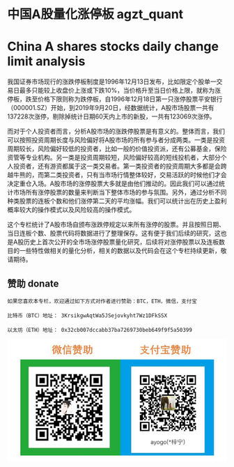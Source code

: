 # 中国A股量化涨停板 agzt_quant 
# China A shares stocks daily change limit analysis

我国证券市场现行的涨跌停板制度是1996年12月13日发布，比如限定个股单一交易日最多只能较上收盘价上涨或下跌10%，当价格升至当日价格上限，就称为涨停板，跌至价格下限则称为跌停板，自1996年12月18日第一只涨停股票平安银行（000001.SZ）开始，到2019年9月20日，经数据统计，A股市场股票一共有137228次涨停，剔除掉统计日期60天内上市的新股，一共有123069次涨停。

而对于个人投资者而言，分析A股市场的涨跌停股票是有意义的。整体而言，我们可以按照投资周期长度与风险偏好将A股市场的所有参与者分成两类。一类是投资周期较长，风险偏好较低的投资者，比如一般的价值投资派，还有公募基金，保险资管等专业机构。另一类是投资周期较短，风险偏好较高的短线投机者，大部分个人投资者，还有游资都属于这一类交易者。第一类投资者的投资周期大多都是会跨越牛熊的，而第二类投资者，只有当市场行情整体较好，交易活跃的时候他们才会决定重仓入场。A股市场的涨停股票大多就是由他们推动的。因此我们可以通过统计市场所有涨停股票的数量来判断当下整体市场的参与氛围。另外，通过分析不同种类股票的连板个数和他们涨停第二天的平均涨幅。我们可以统计出在历史上盈利概率较大的操作模式以及风险较高的操作模式。

这个专栏统计了A股市场自颁布涨跌停规定以来所有涨停的股票。并且按照日期、当日连板个数、股票代码将数据进行了整理保存。这有便于我们后续的研究，这也是A股历史上首次公开的全市场涨停股票量化研究，后续将对涨停股票以及连板数目的一些特性做相关的量化分析，相关的数据以及代码会在这个专栏持续更新，敬请期待。

## 赞助 donate

    如果您喜欢本专栏，欢迎通过如下方式对作者进行赞助：BTC，ETH，微信，支付宝

    比特币（BTC）地址： 3KrsikgwAqtWa5JSejovkyht7Wz1DFkSSX
    
    以太坊（ETH）地址： 0x32cb007dccabb37ba7269730beb649f9f5a50399

![](https://github.com/ArthurAnanda/agzt_quant/blob/master/donate/donate.jpg)
